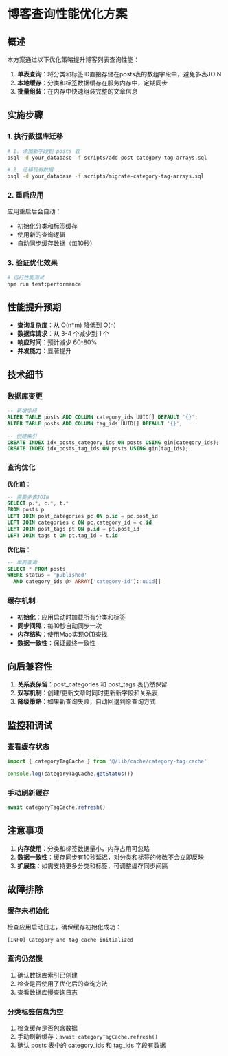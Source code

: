 # 博客查询性能优化方案

## 概述

本方案通过以下优化策略提升博客列表查询性能：

1. **单表查询**：将分类和标签ID直接存储在posts表的数组字段中，避免多表JOIN
2. **本地缓存**：分类和标签数据缓存在服务内存中，定期同步
3. **批量组装**：在内存中快速组装完整的文章信息

## 实施步骤

### 1. 执行数据库迁移

```bash
# 1. 添加新字段到 posts 表
psql -d your_database -f scripts/add-post-category-tag-arrays.sql

# 2. 迁移现有数据
psql -d your_database -f scripts/migrate-category-tag-arrays.sql
```

### 2. 重启应用

应用重启后会自动：
- 初始化分类和标签缓存
- 使用新的查询逻辑
- 自动同步缓存数据（每10秒）

### 3. 验证优化效果

```bash
# 运行性能测试
npm run test:performance
```

## 性能提升预期

- **查询复杂度**：从 O(n*m) 降低到 O(n)
- **数据库请求**：从 3-4 个减少到 1 个
- **响应时间**：预计减少 60-80%
- **并发能力**：显著提升

## 技术细节

### 数据库变更

```sql
-- 新增字段
ALTER TABLE posts ADD COLUMN category_ids UUID[] DEFAULT '{}';
ALTER TABLE posts ADD COLUMN tag_ids UUID[] DEFAULT '{}';

-- 创建索引
CREATE INDEX idx_posts_category_ids ON posts USING gin(category_ids);
CREATE INDEX idx_posts_tag_ids ON posts USING gin(tag_ids);
```

### 查询优化

**优化前**：
```sql
-- 需要多表JOIN
SELECT p.*, c.*, t.*
FROM posts p
LEFT JOIN post_categories pc ON p.id = pc.post_id
LEFT JOIN categories c ON pc.category_id = c.id
LEFT JOIN post_tags pt ON p.id = pt.post_id
LEFT JOIN tags t ON pt.tag_id = t.id
```

**优化后**：
```sql
-- 单表查询
SELECT * FROM posts
WHERE status = 'published'
  AND category_ids @> ARRAY['category-id']::uuid[]
```

### 缓存机制

- **初始化**：应用启动时加载所有分类和标签
- **同步间隔**：每10秒自动同步一次
- **内存结构**：使用Map实现O(1)查找
- **数据一致性**：保证最终一致性

## 向后兼容性

1. **关系表保留**：post_categories 和 post_tags 表仍然保留
2. **双写机制**：创建/更新文章时同时更新新字段和关系表
3. **降级策略**：如果新查询失败，自动回退到原查询方式

## 监控和调试

### 查看缓存状态

```typescript
import { categoryTagCache } from '@/lib/cache/category-tag-cache'

console.log(categoryTagCache.getStatus())
```

### 手动刷新缓存

```typescript
await categoryTagCache.refresh()
```

## 注意事项

1. **内存使用**：分类和标签数据量小，内存占用可忽略
2. **数据一致性**：缓存同步有10秒延迟，对分类和标签的修改不会立即反映
3. **扩展性**：如需支持更多分类和标签，可调整缓存同步间隔

## 故障排除

### 缓存未初始化

检查应用启动日志，确保缓存初始化成功：
```
[INFO] Category and tag cache initialized
```

### 查询仍然慢

1. 确认数据库索引已创建
2. 检查是否使用了优化后的查询方法
3. 查看数据库慢查询日志

### 分类标签信息为空

1. 检查缓存是否包含数据
2. 手动刷新缓存：`await categoryTagCache.refresh()`
3. 确认 posts 表中的 category_ids 和 tag_ids 字段有数据